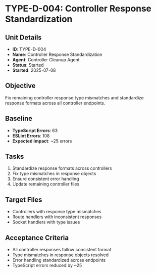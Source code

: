 # TYPE-D-004: Controller Response Standardization

## Unit Details
- **ID**: TYPE-D-004
- **Name**: Controller Response Standardization
- **Agent**: Controller Cleanup Agent
- **Status**: Started
- **Started**: 2025-07-08

## Objective
Fix remaining controller response type mismatches and standardize response formats across all controller endpoints.

## Baseline
- **TypeScript Errors**: 63
- **ESLint Errors**: 108
- **Expected Impact**: ~25 errors

## Tasks
1. Standardize response formats across controllers
2. Fix type mismatches in response objects
3. Ensure consistent error handling
4. Update remaining controller files

## Target Files
- Controllers with response type mismatches
- Route handlers with inconsistent responses
- Socket handlers with type issues

## Acceptance Criteria
- All controller responses follow consistent format
- Type mismatches in response objects resolved
- Error handling standardized across endpoints
- TypeScript errors reduced by ~25